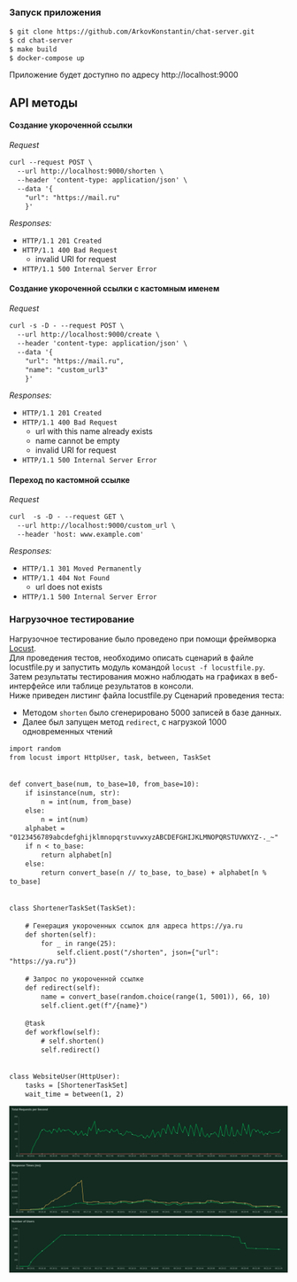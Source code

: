 ### Запуск приложения
```
$ git clone https://github.com/ArkovKonstantin/chat-server.git
$ cd chat-server
$ make build
$ docker-compose up
```
Приложение будет доступно по адресу http://localhost:9000

API методы
---
#### Создание укороченной ссылки
_Request_
```
curl --request POST \
  --url http://localhost:9000/shorten \
  --header 'content-type: application/json' \
  --data '{
	"url": "https://mail.ru"
    }'
```
_Responses:_
* `HTTP/1.1 201 Created`
* `HTTP/1.1 400 Bad Request`
  * invalid URI for request
* `HTTP/1.1 500 Internal Server Error`

#### Создание укороченной ссылки c кастомным именем
_Request_
```
curl -s -D - --request POST \
  --url http://localhost:9000/create \
  --header 'content-type: application/json' \
  --data '{
	"url": "https://mail.ru",
	"name": "custom_url3"
    }'
```
_Responses:_

* `HTTP/1.1 201 Created`
* `HTTP/1.1 400 Bad Request`
  * url with this name already exists
  * name cannot be empty
  * invalid URI for request
* `HTTP/1.1 500 Internal Server Error`
#### Переход по кастомной ссылке
_Request_
```
curl  -s -D - --request GET \
  --url http://localhost:9000/custom_url \
  --header 'host: www.example.com'
```
_Responses:_

* `HTTP/1.1 301 Moved Permanently`
* `HTTP/1.1 404 Not Found`
  * url does not exists
* `HTTP/1.1 500 Internal Server Error`

### Нагрузочное тестирование
Нагрузочное тестирование было проведено при помощи фреймворка [Locust](https://locust.io/). <br>
Для проведения тестов, необходимо описать сценарий в файле locustfile.py и запустить модуль командой `locust -f locustfile.py`. Затем результаты тестирования можно наблюдать на графиках в веб-интерфейсе или таблице результатов в консоли. <br>
Ниже приведен листинг файла locustfile.py
Сценарий проведения теста: <br>
* Методом `shorten` было сгенерировано 5000 записей в базе данных.
* Далее был запущен метод `redirect`, с нагрузкой 1000 одновременных чтений

```python3
import random
from locust import HttpUser, task, between, TaskSet


def convert_base(num, to_base=10, from_base=10):
    if isinstance(num, str):
        n = int(num, from_base)
    else:
        n = int(num)
    alphabet = "0123456789abcdefghijklmnopqrstuvwxyzABCDEFGHIJKLMNOPQRSTUVWXYZ-._~"
    if n < to_base:
        return alphabet[n]
    else:
        return convert_base(n // to_base, to_base) + alphabet[n % to_base]


class ShortenerTaskSet(TaskSet):

    # Генерация укороченных ссылок для адреса https://ya.ru
    def shorten(self):
        for _ in range(25):
            self.client.post("/shorten", json={"url": "https://ya.ru"})

    # Запрос по укороченной ссылке
    def redirect(self):
        name = convert_base(random.choice(range(1, 5001)), 66, 10)
        self.client.get(f"/{name}")

    @task
    def workflow(self):
        # self.shorten()
        self.redirect()


class WebsiteUser(HttpUser):
    tasks = [ShortenerTaskSet]
    wait_time = between(1, 2)

```
![Image](https://github.com/ArkovKonstantin/url-shortener/raw/master/assets/total_requests_per_second.png) <br>
![Image](https://github.com/ArkovKonstantin/url-shortener/raw/master/assets/response_times_(ms).png) <br>
![Image](https://github.com/ArkovKonstantin/url-shortener/raw/master/assets/number_of_users.png) <br>